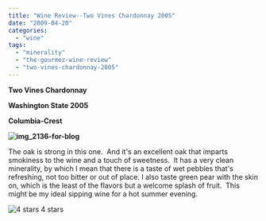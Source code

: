 ```yaml
---
title: "Wine Review--Two Vines Chardonnay 2005"
date: "2009-04-20"
categories:
  - "wine"
tags:
  - "minerality"
  - "the-gourmez-wine-review"
  - "two-vines-chardonnay-2005"
---
```


**Two Vines Chardonnay**

**Washington State 2005**

**Columbia-Crest**

**![img_2136-for-blog](http://www.rebeccagomezfarrell.com/wp-content/uploads/2009/04/img_2136-for-blog-300x200.jpg "img_2136-for-blog")**

The oak is strong in this one.  And it's an excellent oak that imparts smokiness to the wine and a touch of sweetness.  It has a very clean minerality, by which I mean that there is a taste of wet pebbles that's refreshing, not too bitter or out of place. I also taste green pear with the skin on, which is the least of the flavors but a welcome splash of fruit.  This might be my ideal sipping wine for a hot summer evening.




<div class="caption">

![4 stars](http://www.rebeccagomezfarrell.com/wp-content/uploads/2009/02/rating_truffle1.gif "rating_truffle1") 4 stars</div>


